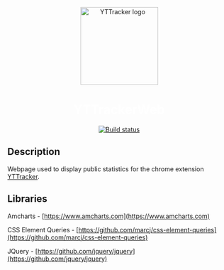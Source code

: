 <p align="center">
    <a href="https://chrome.google.com/webstore/detail/youtube-tracker/knnlnielflnfhdohmihofhdelgahgjdb"><img alt="YTTracker logo" src="https://rawgit.com/MrCraftCod/YTTracker/master/extras/timer.svg" height="175"/></a>
</p>
<a style="color: white; text-decoration:none;" href="https://chrome.google.com/webstore/detail/youtube-tracker/knnlnielflnfhdohmihofhdelgahgjdb"><h1 align="center">YTTrackerWeb</h1></a>
<p align="center">
    <a alt="Build Status" href="https://travis-ci.com/MrCraftCod/YTTrackerWeb"><img alt="Build status" src="https://travis-ci.com/MrCraftCod/YTTrackerWeb.svg?token=s5BJCJ6gyoT4Yw4fxy1J&branch=master"/></a>
</p>

## Description
Webpage used to display public statistics for the chrome extension [YTTracker](https://github.com/MrCraftCod/YTTracker).

## Libraries
Amcharts - [https://www.amcharts.com](https://www.amcharts.com)

CSS Element Queries - [https://github.com/marcj/css-element-queries](https://github.com/marcj/css-element-queries)

JQuery - [https://github.com/jquery/jquery](https://github.com/jquery/jquery)
